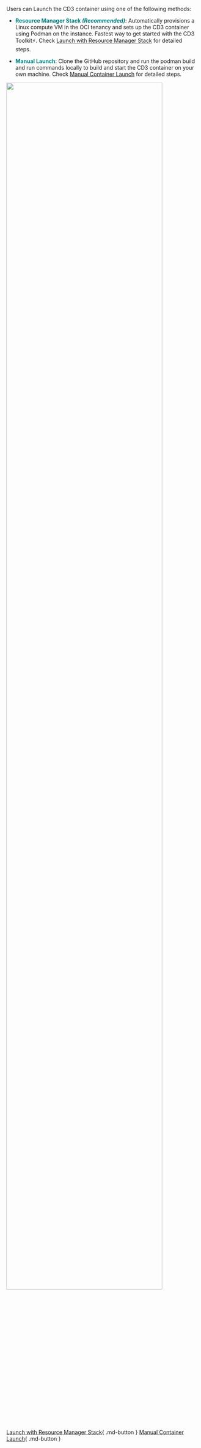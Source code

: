 
 Users can Launch the CD3 container using one of the following methods:

- <span style="color: teal; font-weight: bold;"><b>Resource Manager Stack <i>(Recommended)</i></b></span>: Automatically provisions a Linux compute VM in the OCI tenancy and sets up the CD3 container using Podman on the instance. Fastest way to get started with the CD3 Toolkit⚡. Check [Launch with Resource Manager Stack](launch-from-rmstack.md) for detailed steps.


- <span style="color: teal; font-weight: bold;"><b>Manual Launch</b></span>: Clone the GitHub repository and run the podman build and run commands locally to build and start the CD3 container on your own machine. Check [Manual Container Launch](launch-from-local.md) for detailed steps. 


<img src = "../images/launch-container.png" width=90% height=90%>


[Launch with Resource Manager Stack](launch-from-rmstack.md){ .md-button } [Manual Container Launch](launch-from-local.md){ .md-button }